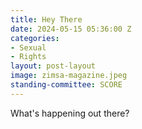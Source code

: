 ```yaml
---
title: Hey There
date: 2024-05-15 05:36:00 Z
categories:
- Sexual
- Rights
layout: post-layout
image: zimsa-magazine.jpeg
standing-committee: SCORE
---
```


What's happening out there?
